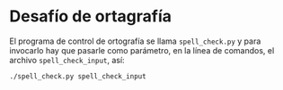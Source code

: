 Desafío de ortagrafía
=====================

El programa de control de ortografía se llama `spell_check.py` y para invocarlo
hay que pasarle como parámetro, en la línea de comandos, el archivo
`spell_check_input`, así:

    ./spell_check.py spell_check_input
